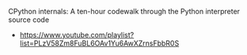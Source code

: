 CPython internals: A ten-hour codewalk through the Python interpreter source code
- https://www.youtube.com/playlist?list=PLzV58Zm8FuBL6OAv1Yu6AwXZrnsFbbR0S